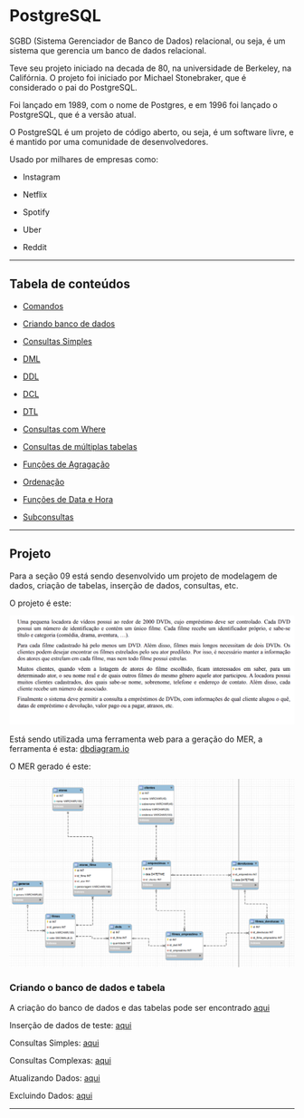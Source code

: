 # PostgreSQL

SGBD (Sistema Gerenciador de Banco de Dados) relacional, ou seja, é um sistema que gerencia um banco de dados relacional.

Teve seu projeto iniciado na decada de 80, na universidade de Berkeley, na Califórnia. O projeto foi iniciado por Michael Stonebraker, que é considerado o pai do PostgreSQL.

Foi lançado em 1989, com o nome de Postgres, e em 1996 foi lançado o PostgreSQL, que é a versão atual.

O PostgreSQL é um projeto de código aberto, ou seja, é um software livre, e é mantido por uma comunidade de desenvolvedores.

Usado por milhares de empresas como:

- Instagram

- Netflix

- Spotify

- Uber

- Reddit

---

## Tabela de conteúdos

- [Comandos](/Banco%20de%20Dados%20Relacionais/PostgreSQL/Comandos.md)

- [Criando banco de dados](/Banco%20de%20Dados%20Relacionais/PostgreSQL/criação_de_banco_de_dados.sql)

- [Consultas Simples](/Banco%20de%20Dados%20Relacionais/PostgreSQL/consultas_simples.sql)

- [DML](/Banco%20de%20Dados%20Relacionais/PostgreSQL/DML.sql)

- [DDL](/Banco%20de%20Dados%20Relacionais/PostgreSQL/DDL.sql)

- [DCL](/Banco%20de%20Dados%20Relacionais/PostgreSQL/DCL.sql)

- [DTL](/Banco%20de%20Dados%20Relacionais/PostgreSQL/DTL.sql)

- [Consultas com Where](/Banco%20de%20Dados%20Relacionais/PostgreSQL/consultas_com_where.sql)

- [Consultas de múltiplas tabelas](/Banco%20de%20Dados%20Relacionais/PostgreSQL/consultas_de_multiplas_tabela.sql)

- [Funções de Agragação](/Banco%20de%20Dados%20Relacionais/PostgreSQL/funções_de_agregação.sql)

- [Ordenação](/Banco%20de%20Dados%20Relacionais/PostgreSQL/Ordenação.sql)

- [Funções de Data e Hora](/Banco%20de%20Dados%20Relacionais/PostgreSQL/Funções_data_e_hora.sql)

- [Subconsultas](/Banco%20de%20Dados%20Relacionais/PostgreSQL/subconsultas.sql)

---

## Projeto

Para a seção 09 está sendo desenvolvido um projeto de modelagem de dados, criação de tabelas, inserção de dados, consultas, etc.

O projeto é este: 

![Projeto](/Banco%20de%20Dados%20Relacionais/PostgreSQL/projeto/descrição.png)

Está sendo utilizada uma ferramenta web para a geração do MER, a ferramenta é esta: [dbdiagram.io](https://dbdiagram.io/home)

O MER gerado é este:

![MER](/Banco%20de%20Dados%20Relacionais/PostgreSQL/projeto/MER.png)

### Criando o banco de dados e tabela

A criação do banco de dados e das tabelas pode ser encontrado [aqui](/Banco%20de%20Dados%20Relacionais/PostgreSQL/projeto/criação_tabela.sql)

Inserção de dados de teste: [aqui](/PostgreSQL/projeto/inserindo_dados_de_teste.sql)

Consultas Simples: [aqui](/Banco%20de%20Dados%20Relacionais/PostgreSQL/projeto/consultas_simples.sql)

Consultas Complexas: [aqui](/Banco%20de%20Dados%20Relacionais/PostgreSQL/projeto/consultas_complexas.sql)

Atualizando Dados: [aqui](/Banco%20de%20Dados%20Relacionais/PostgreSQL/projeto/atualizando_dados.sql)

Excluindo Dados: [aqui](/Banco%20de%20Dados%20Relacionais/PostgreSQL/projeto/deletando_dados.sql)

---